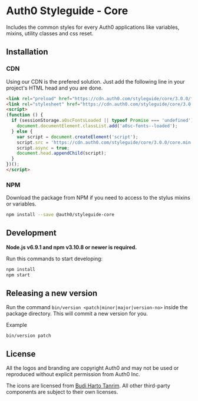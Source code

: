 # Auth0 Styleguide - Core

Includes the common styles for every Auth0 applications like variables, mixins, utility classes and css reset.

## Installation

### CDN

Using our CDN is the prefered solution. Just add the following line in your project's HTML head and you are done.

```html
<link rel="preload" href="https://cdn.auth0.com/styleguide/core/3.0.0/fonts/fakt/faktpro-normal.woff2" as="font" type="font/woff2" crossorigin />
<link rel="stylesheet" href="https://cdn.auth0.com/styleguide/core/3.0.0/core.min.css" />
<script>
(function () {
  if (sessionStorage.a0scFontsLoaded || typeof Promise === 'undefined') {
    document.documentElement.classList.add('a0sc-fonts--loaded');
  } else {
    var script = document.createElement('script');
    script.src = 'https://cdn.auth0.com/styleguide/core/3.0.0/core.min.js';
    script.async = true;
    document.head.appendChild(script);
  }
})();
</script>
```

### NPM

Download the package from NPM if you need to access to the stylus mixins or variables.

```bash
npm install --save @auth0/styleguide-core
```

## Development

**Node.js v6.9.1 and npm v3.10.8 or newer is required.**

Run this commands to start developing:

```bash
npm install
npm start
```

## Releasing a new version

Run the command `bin/version <patch|minor|major|version-no>` inside the package directory. This will commit a new version for you.

Example
```
bin/version patch
```

## License

All the logos and branding are copyright Auth0 and may not be used or reproduced without explicit permission from Auth0 Inc.

The icons are licensed from [Budi Harto Tanrim](http://budicon.buditanrim.co/). All other third-party components are subject to their own licenses.
